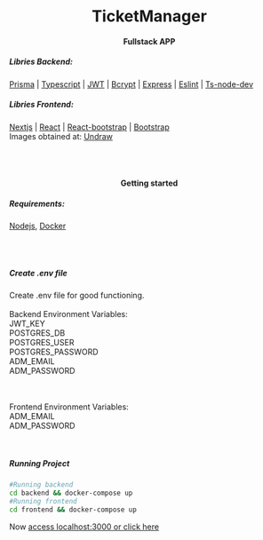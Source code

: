 <h1 align=center>TicketManager</h1>
<h4 align=center>Fullstack APP</h4>
<h5>Libries Backend:</h5>
<a href="https://www.prisma.io/">Prisma</a> | <a href="https://www.typescriptlang.org/">Typescript</a> | <a href="https://jwt.io/">JWT</a> | <a href="https://www.npmjs.com/package/bcrypt">Bcrypt</a> | <a href="https://expressjs.com/pt-br/">Express</a> | <a href="https://eslint.org/">Eslint</a> | <a href="https://www.npmjs.com/package/ts-node-dev">Ts-node-dev</a>
<br>

<h5>Libries Frontend:</h5>

<a href="https://nextjs.org/">Nextjs</a> | <a href="https://reactjs.org/">React</a> | <a href="https://react-bootstrap.github.io/">React-bootstrap</a> | <a href="https://getbootstrap.com/">Bootstrap</a>
<br>
Images obtained at: <a href="https://undraw.co/">Undraw</a>

<br><br>

<h4 align=center>Getting started</h4>

<h5>Requirements:</h5>
<a href="https://nodejs.org/en/">Nodejs</a>, <a href="https://www.docker.com/">Docker</a>

<br><br>

<h5>Create .env file</h5>
Create .env file for good functioning.<br><br>
Backend Environment Variables:<br>
JWT_KEY<br>
POSTGRES_DB<br>
POSTGRES_USER<br>
POSTGRES_PASSWORD<br>
ADM_EMAIL<br>
ADM_PASSWORD<br>

<br><br>
Frontend Environment Variables:<br>
ADM_EMAIL<br>
ADM_PASSWORD<br>

<br>

<h5>Running Project</h5>

```bash
#Running backend
cd backend && docker-compose up
#Running frontend
cd frontend && docker-compose up
```

Now <a href="http://localhost:3000">access localhost:3000 or click here</a>
